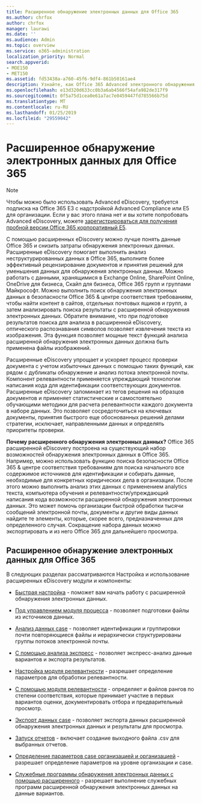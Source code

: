 ```yaml
---
title: Расширенное обнаружение электронных данных для Office 365
ms.author: chrfox
author: chrfox
manager: laurawi
ms.date: ''
ms.audience: Admin
ms.topic: overview
ms.service: o365-administration
localization_priority: Normal
search.appverid:
- MOE150
- MET150
ms.assetid: fd53438a-a760-45f6-9df4-861b50161ae4
description: Узнайте, как Office 365 Advanced электронного обнаружения, которые помогут анализа данных в Office 365, упростить рецензирование документов и принятия решений для эффективного обнаружения электронных данных.
ms.openlocfilehash: e13d320d633cc0b3a6ab4566f54afa982de317f9
ms.sourcegitcommit: 0f5a75d1cea0e61a7ac7e0459447fd785566b75d
ms.translationtype: MT
ms.contentlocale: ru-RU
ms.lasthandoff: 01/25/2019
ms.locfileid: "29559042"
---
```

# <a name="office-365-advanced-ediscovery"></a>Расширенное обнаружение электронных данных для Office 365

> [!NOTE]
> Чтобы можно было использовать Advanced eDiscovery, требуется подписка на Office 365 E3 с надстройкой Advanced Compliance или E5 для организации. Если у вас этого плана нет и вы хотите попробовать Advanced eDiscovery, можете [зарегистрироваться для получения пробной версии Office 365 корпоративный E5](https://go.microsoft.com/fwlink/p/?LinkID=698279). 
  
С помощью расширенных eDiscovery можно лучше понять данные Office 365 и снизить затраты обнаружения электронных данных. Расширенные eDiscovery помогает выполнить анализ неструктурированных данных в Office 365, выполните более эффективный рецензирование документов и принятия решений для уменьшения данных для обнаружения электронных данных. Можно работать с данными, хранящимися в Exchange Online, SharePoint Online, OneDrive для бизнеса, Скайп для бизнеса, Office 365 групп и группами Майкрософт. Можно выполнить поиск обнаружения электронных данных в безопасности Office 365 &amp; центре соответствия требованиям, чтобы найти контент в сайтов, отдельных почтовых ящиков и групп, а затем анализировать поиска результаты с расширенной обнаружения электронных данных. Обратите внимание, что при подготовке результатов поиска для анализа в расширенной eDiscovery, оптического распознавания символов позволяет извлечения текста из изображения. Эта функция позволяет мощные текст функций анализа расширенной обнаружения электронных данных должна быть применена файлы изображений.
  
Расширенные eDiscovery упрощает и ускоряет процесс проверки документа с учетом избыточных данных с помощью таких функций, как рядом с дубликаты обнаружение и анализ потока электронной почты. Компонент релевантности применяется упреждающий технологии написания кода для идентификации соответствующих документов. Расширенные eDiscovery запоминает из тегов решения на образцов документов и применяет статистические и самостоятельно обучающими методики для расчета релевантности каждого документа в наборе данных. Это позволяет сосредоточиться на ключевых документы, принятия быстрого еще обоснованных решений делами стратегии, исключает, направленными данных и определять приоритеты проверки.
  
 **Почему расширенного обнаружения электронных данных?** Office 365 расширенной eDiscovery построена на существующий набор возможностей обнаружения электронных данных в Office 365. Например, можно использовать функцию поиска безопасности Office 365 &amp; центре соответствия требованиям для поиска начального все содержимое источников для идентификации и собирать данные, необходимые для конкретных юридических дела в организации. После этого можно выполнить анализ этих данных с применением analytics текста, компьютера обучения и релевантности/упреждающий написания кода возможности расширенной обнаружения электронных данных. Это может помочь организации быстрой обработки тысячи сообщений электронной почты, документы и другие виды данных найдите те элементы, которые, скорее всего, предназначенных для определенного случая. Сокращение набора данных можно экспортировать и из него Office 365 для дальнейшего просмотра. 
  
## <a name="office-365-advanced-ediscovery"></a>Расширенное обнаружение электронных данных для Office 365

В следующих разделах рассматриваются Настройка и использование расширенных eDiscovery модули и компоненты:
  
- [Быстрая настройка](quick-setup-for-advanced-ediscovery.md) - поможет вам начать работу с расширенной обнаружения электронных данных. 
    
- [Под управлением модуля процесса](run-the-process-module-in-advanced-ediscovery.md) - позволяет подготовки файлы из источников данных. 
    
- [Анализ данных case](analyze-case-data-with-advanced-ediscovery.md) - позволяет идентификации и группировки почти повторяющиеся файлы и иерархически структурированы группы потоков электронной почты. 

- [С помощью анализа экспресс](use-express-analysis-in-advanced-ediscovery.md) - позволяет экспресс-анализ данные вариантов и экспорта результатов. 
    
- [Настройка модуля релевантности](manage-relevance-setup-in-advanced-ediscovery.md) - разрешает определение параметров для обработки релевантности. 
    
- [С помощью модуля релевантности](use-relevance-in-advanced-ediscovery.md) - определяет и файлов рангов по степени соответствия, которые принимает участие в первых вариантов оценки, документировать отбора и предварительный просмотр. 
    
- [Экспорт данных case](export-case-data-in-advanced-ediscovery.md) - позволяет экспорта данных расширенной обнаружения электронных данных и результаты для просмотра. 
    
- [Запуск отчетов](run-reports-in-advanced-ediscovery.md) - включает создание выходного файла .csv для выбранных отчетов. 
    
- [Определение параметров case организацией и организацией](define-case-and-tenant-settings-in-advanced-ediscovery.md) - разрешает определение параметров на уровне организации и case. 
    
- [Служебные программы обнаружения электронных данных с помощью расширенного](use-advanced-ediscovery-utilities.md) - разрешает выполнение служебных программ расширенной обнаружения электронных данных на данные вариантов. 
